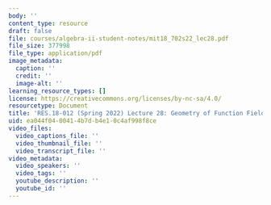 ```yaml
---
body: ''
content_type: resource
draft: false
file: courses/algebra-ii-student-notes/mit18_702s22_lec28.pdf
file_size: 377998
file_type: application/pdf
image_metadata:
  caption: ''
  credit: ''
  image-alt: ''
learning_resource_types: []
license: https://creativecommons.org/licenses/by-nc-sa/4.0/
resourcetype: Document
title: 'RES.18-012 (Spring 2022) Lecture 28: Geometry of Function Fields'
uid: ea044f04-0041-4b7d-b4e1-0c4af998f8ce
video_files:
  video_captions_file: ''
  video_thumbnail_file: ''
  video_transcript_file: ''
video_metadata:
  video_speakers: ''
  video_tags: ''
  youtube_description: ''
  youtube_id: ''
---
```

